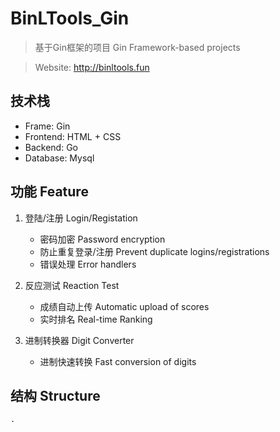 # BinLTools_Gin

> 基于Gin框架的项目
> Gin Framework-based projects

> Website: http://binltools.fun

## 技术栈 
- Frame: Gin
- Frontend: HTML + CSS
- Backend: Go
- Database: Mysql

## 功能 Feature
1. 登陆/注册 Login/Registation
    - 密码加密 Password encryption
    - 防止重复登录/注册 Prevent duplicate logins/registrations
    - 错误处理 Error handlers

2. 反应测试 Reaction Test
    - 成绩自动上传 Automatic upload of scores
    - 实时排名 Real-time Ranking
    
3. 进制转换器 Digit Converter
    - 进制快速转换 Fast conversion of digits
    
## 结构 Structure
``` 
.

``` 
